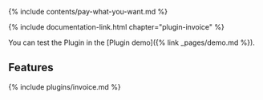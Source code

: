 {% include contents/pay-what-you-want.md %}

{% include documentation-link.html chapter="plugin-invoice" %}

You can test the Plugin in the [Plugin demo]({% link _pages/demo.md %}).

## Features 

{% include plugins/invoice.md %}
